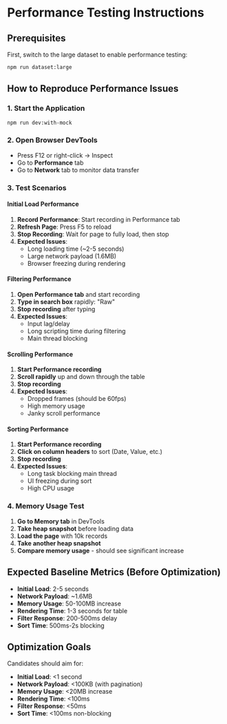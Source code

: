 # Performance Testing Instructions

## Prerequisites

First, switch to the large dataset to enable performance testing:

```bash
npm run dataset:large
```

## How to Reproduce Performance Issues

### 1. Start the Application
```bash
npm run dev:with-mock
```

### 2. Open Browser DevTools
- Press F12 or right-click → Inspect
- Go to **Performance** tab
- Go to **Network** tab to monitor data transfer

### 3. Test Scenarios

#### Initial Load Performance
1. **Record Performance**: Start recording in Performance tab
2. **Refresh Page**: Press F5 to reload
3. **Stop Recording**: Wait for page to fully load, then stop
4. **Expected Issues**: 
   - Long loading time (~2-5 seconds)
   - Large network payload (1.6MB)
   - Browser freezing during rendering

#### Filtering Performance  
1. **Open Performance tab** and start recording
2. **Type in search box** rapidly: "Raw"
3. **Stop recording** after typing
4. **Expected Issues**:
   - Input lag/delay
   - Long scripting time during filtering
   - Main thread blocking

#### Scrolling Performance
1. **Start Performance recording**
2. **Scroll rapidly** up and down through the table
3. **Stop recording**
4. **Expected Issues**:
   - Dropped frames (should be 60fps)
   - High memory usage
   - Janky scroll performance

#### Sorting Performance
1. **Start Performance recording**
2. **Click on column headers** to sort (Date, Value, etc.)
3. **Stop recording**
4. **Expected Issues**:
   - Long task blocking main thread
   - UI freezing during sort
   - High CPU usage

### 4. Memory Usage Test
1. **Go to Memory tab** in DevTools
2. **Take heap snapshot** before loading data
3. **Load the page** with 10k records
4. **Take another heap snapshot**
5. **Compare memory usage** - should see significant increase

## Expected Baseline Metrics (Before Optimization)

- **Initial Load**: 2-5 seconds
- **Network Payload**: ~1.6MB
- **Memory Usage**: 50-100MB increase
- **Rendering Time**: 1-3 seconds for table
- **Filter Response**: 200-500ms delay
- **Sort Time**: 500ms-2s blocking

## Optimization Goals

Candidates should aim for:
- **Initial Load**: <1 second
- **Network Payload**: <100KB (with pagination)
- **Memory Usage**: <20MB increase
- **Rendering Time**: <100ms
- **Filter Response**: <50ms
- **Sort Time**: <100ms non-blocking